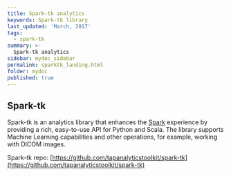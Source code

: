 ```yaml
---
title: Spark-tk analytics
keywords: Spark-tk library
last_updated: 'March, 2017'
tags:
  - spark-tk
summary: >-
  Spark-tk analytics
sidebar: mydoc_sidebar
permalink: sparktk_landing.html
folder: mydoc
published: true
---
```


## Spark-tk  

Spark-tk is an analytics library that enhances the [Spark](http://spark.apache.org/) experience by providing a rich, easy-to-use API for Python and Scala. The library supports Machine Learning capabilities and other operations, for example, working with DICOM images.  

Spark-tk repo: [https://github.com/tapanalyticstoolkit/spark-tk](https://github.com/tapanalyticstoolkit/spark-tk)
